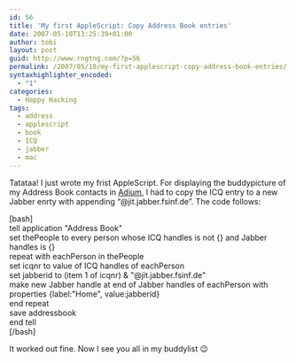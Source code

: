 ```yaml
---
id: 56
title: 'My first AppleScript: Copy Address Book entries'
date: 2007-05-10T13:25:39+01:00
author: tobi
layout: post
guid: http://www.rngtng.com/?p=56
permalink: /2007/05/10/my-first-applescript-copy-address-book-entries/
syntaxhighlighter_encoded:
  - "1"
categories:
  - Happy Hacking
tags:
  - address
  - applescript
  - book
  - ICQ
  - jabber
  - mac
---
```

Tatataa! I just wrote my frist AppleScript. For displaying the buddypicture of my Address Book contacts in <a href="http://www.adiumx.com/" target="_blank">Adium</a>, I had to copy the ICQ entry to a new Jabber enrty with appending &#8220;@jit.jabber.fsinf.de&#8221;. The code follows:

[bash]  
tell application "Address Book"  
set thePeople to every person whose ICQ handles is not {} and Jabber handles is {}  
repeat with eachPerson in thePeople  
set icqnr to value of ICQ handles of eachPerson  
set jabberid to (item 1 of icqnr) & "@jit.jabber.fsinf.de"  
make new Jabber handle at end of Jabber handles of eachPerson with properties {label:"Home", value:jabberid}  
end repeat  
save addressbook  
end tell  
[/bash]

It worked out fine. Now I see you all in my buddylist 😉
